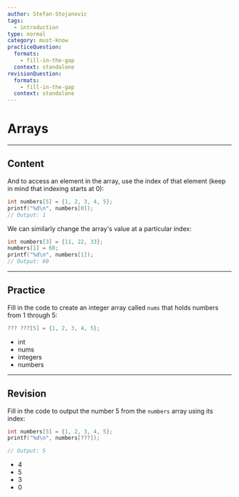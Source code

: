 ```yaml
---
author: Stefan-Stojanovic
tags:
  - introduction
type: normal
category: must-know
practiceQuestion:
  formats:
    - fill-in-the-gap
  context: standalone
revisionQuestion:
  formats:
    - fill-in-the-gap
  context: standalone
---
```


# Arrays

---

## Content

And to access an element in the array, use the index of that element (keep in mind that indexing starts at 0):
```cpp
int numbers[5] = {1, 2, 3, 4, 5};
printf("%d\n", numbers[0]);
// Output: 1
```

We can similarly change the array's value at a particular index:
```cpp
int numbers[3] = {11, 22, 33};
numbers[1] = 60;
printf("%d\n", numbers[1]);
// Output: 60
```
---

## Practice

Fill in the code to create an integer array called `nums` that holds numbers from 1 through 5:

```cpp
??? ???[5] = {1, 2, 3, 4, 5};
```


- int
- nums
- integers
- numbers

---

## Revision

Fill in the code to output the number 5 from the `numbers` array using its index:
```cpp
int numbers[5] = {1, 2, 3, 4, 5};
printf("%d\n", numbers[???]);

// Output: 5
```

- 4
- 5
- 3
- 0